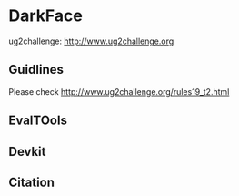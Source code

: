 # DarkFace

ug2challenge: http://www.ug2challenge.org

## Guidlines

Please check http://www.ug2challenge.org/rules19_t2.html

## EvalTOols

## Devkit

## Citation
